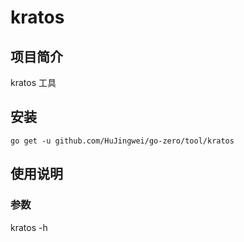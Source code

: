 # kratos

## 项目简介
kratos 工具

## 安装

`go get -u github.com/HuJingwei/go-zero/tool/kratos`

## 使用说明

### 参数

kratos -h
